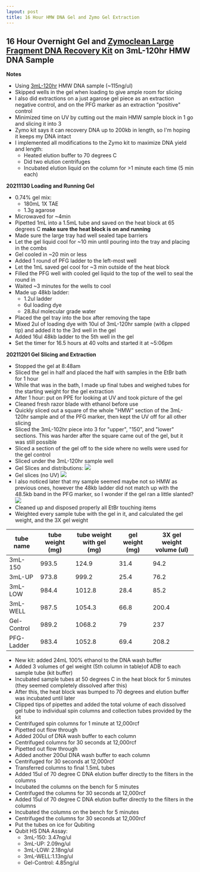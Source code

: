```yaml
---
layout: post
title: 16 Hour HMW DNA Gel and Zymo Gel Extraction
---
```


## 16 Hour Overnight Gel and [Zymoclean Large Fragment DNA Recovery Kit](https://www.zymoresearch.com/products/zymoclean-large-fragment-dna-recovery) on 3mL-120hr HMW DNA Sample

**Notes**  
- Using [3mL-120hr](https://meschedl.github.io/Unckless-Lab-Notebook-Maggie/2021/11/23/HMW-Ex-6.html) HMW DNA sample (~115ng/ul)
- Skipped wells in the gel when loading to give ample room for slicing
- I also did extractions on a just agarose gel piece as an extraction negative control, and on the PFG marker as an extraction "positive" control
- Minimized time on UV by cutting out the main HMW sample block in 1 go and slicing it into 3
- Zymo kit says it can recovery DNA up to 200kb in length, so I'm hoping it keeps my DNA intact
- I implemented all modifications to the Zymo kit to maximize DNA yield and length:
  - Heated elution buffer to 70 degrees C
  - Did two elution centrifuges
  - Incubated elution liquid on the column for >1 minute each time (5 min each)


**20211130 Loading and Running Gel**  
- 0.74% gel mix:
  - 180mL 1X TAE
  - 1.3g agarose
- Microwaved for ~4min
- Pipetted 1mL into a 1.5mL tube and saved on the heat block at 65 degrees C **make sure the heat block is on and running**
- Made sure the large tray had well sealed tape barriers
- Let the gel liquid cool for ~10 min until pouring into the tray and placing in the combs
- Gel cooled in ~20 min or less
- Added 1 round of PFG ladder to the left-most well
- Let the 1mL saved gel cool for ~3 min outside of the heat block
- Filled the PFG well with cooled gel liquid to the top of the well to seal the round in
- Waited ~3 minutes for the wells to cool
- Made up 48kb ladder:
  - 1.2ul ladder
  - 6ul loading dye
  - 28.8ul molecular grade water
- Placed the gel tray into the box after removing the tape
- Mixed 2ul of loading dye with 10ul of 3mL-120hr sample (with a clipped tip) and added it to the 3rd well in the gel
- Added 16ul 48kb ladder to the 5th well in the gel
- Set the timer for 16.5 hours at 40 volts and started it at ~5:06pm


**20211201 Gel Slicing and Extraction**
- Stopped the gel at 8:48am
- Sliced the gel in half and placed the half with samples in the EtBr bath for 1 hour
- While that was in the bath, I made up final tubes and weighed tubes for the starting weight for the gel extraction
- After 1 hour: put on PPE for looking at UV and took picture of the gel
- Cleaned fresh razor blade with ethanol before use
- Quickly sliced out a square of the whole "HMW" section of the 3mL-120hr sample and of the PFG marker, then kept the UV off for all other slicing
- Sliced the 3mL-102hr piece into 3 for "upper", "150", and "lower" sections. This was harder after the square came out of the gel, but it was still possible
- Sliced a section of the gel off to the side where no wells were used for the gel control
- Sliced under the 3mL-120hr sample well
- Gel Slices and distributions:
![](https://raw.githubusercontent.com/meschedl/Unckless-Lab-Notebook-Maggie/master/images/20211201-gel.jpeg)
- Gel slices (no UV)
![](https://raw.githubusercontent.com/meschedl/Unckless-Lab-Notebook-Maggie/master/images/20211201-gel-cutout.jpeg)
- I also noticed later that my sample seemed maybe not so HMW as previous ones, however the 48kb ladder did not match up with the 48.5kb band in the PFG marker, so I wonder if the gel ran a little slanted?
![](https://raw.githubusercontent.com/meschedl/Unckless-Lab-Notebook-Maggie/master/images/20211201-gel-compare.jpeg)
- Cleaned up and disposed properly all EtBr touching items
- Weighted every sample tube with the gel in it, and calculated the gel weight, and the 3X gel weight

|tube name|tube weight (mg)| tube weight with gel (mg)|gel weight (mg)|3X gel weight volume (ul)|
|---|---|---|---|---|
|3mL-150|993.5|124.9|31.4|94.2|
|3mL-UP|973.8|999.2|25.4|76.2|
|3mL-LOW|984.4|1012.8|28.4|85.2|
|3mL-WELL|987.5|1054.3|66.8|200.4|
|Gel-Control|989.2|1068.2|79|237|
|PFG-Ladder|983.4|1052.8|69.4|208.2|

- New kit: added 24mL 100% ethanol to the DNA wash buffer
- Added 3 volumes of gel weight (5th column in table)of ADB to each sample tube (kit buffer)
- Incubated sample tubes at 50 degrees C in the heat block for 5 minutes (they seemed completely dissolved after this)
- After this, the heat block was bumped to 70 degrees and elution buffer was incubated until later
- Clipped tips of pipettes and added the total volume of each dissolved gel tube to individual spin columns and collection tubes provided by the kit
- Centrifuged spin columns for 1 minute at 12,000rcf
- Pipetted out flow through
- Added 200ul of DNA wash buffer to each column
- Centrifuged columns for 30 seconds at 12,000rcf
- Pipetted out flow through
- Added another 200ul DNA wash buffer to each column
- Centrifuged for 30 seconds at 12,000rcf
- Transferred columns to final 1.5mL tubes
- Added 15ul of 70 degree C DNA elution buffer directly to the filters in the columns
- Incubated the columns on the bench for 5 minutes
- Centrifuged the columns for 30 seconds at 12,000rcf
- Added 15ul of 70 degree C DNA elution buffer directly to the filters in the columns
- Incubated the columns on the bench for 5 minutes
- Centrifuged the columns for 30 seconds at 12,000rcf
- Put the tubes on ice for Qubiting
- Qubit HS DNA Assay:
  - 3mL-150: 3.47ng/ul
  - 3mL-UP: 2.09ng/ul
  - 3mL-LOW: 2.18ng/ul
  - 3mL-WELL:1.13ng/ul
  - Gel-Control: 4.85ng/ul

